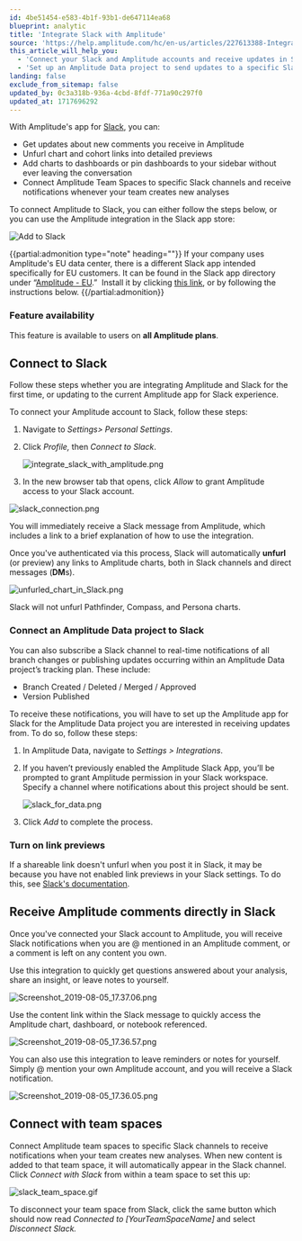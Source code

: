 ```yaml
---
id: 4be51454-e583-4b1f-93b1-de647114ea68
blueprint: analytic
title: 'Integrate Slack with Amplitude'
source: 'https://help.amplitude.com/hc/en-us/articles/227613388-Integrate-Slack-with-Amplitude'
this_article_will_help_you:
  - 'Connect your Slack and Amplitude accounts and receive updates in Slack'
  - 'Set up an Amplitude Data project to send updates to a specific Slack channel'
landing: false
exclude_from_sitemap: false
updated_by: 0c3a318b-936a-4cbd-8fdf-771a90c297f0
updated_at: 1717696292
---
```

With Amplitude's app for [Slack](https://www.slack.com/), you can:

* Get updates about new comments you receive in Amplitude
* Unfurl chart and cohort links into detailed previews
* Add charts to dashboards or pin dashboards to your sidebar without ever leaving the conversation
* Connect Amplitude Team Spaces to specific Slack channels and receive notifications whenever your team creates new analyses

To connect Amplitude to Slack, you can either follow the steps below, or you can use the Amplitude integration in the Slack app store: 

![Add to Slack](statamic://asset::help_center_conversions::analytics/add-to-slack.png.png)

{{partial:admonition type="note" heading=""}}
If your company uses Amplitude's EU data center, there is a different Slack app intended specifically for EU customers. It can be found in the Slack app directory under “[Amplitude - EU](https://amplitude.slack.com/apps/A042J2XCRS9-amplitude-eu).”  Install it by clicking [this link](https://links.amplitude.com/ZFSte8rMWtuwkP5jE/l/0POygAjvJypciVq4d?messageId=6nK7UeyixFZbdLPAQ&rn=&re=gIt92YuUGZ1RXasBXbhB0cul2akVnauYmZlpmI&sc=false), or by following the instructions below.
{{/partial:admonition}}

### Feature availability

This feature is available to users on **all Amplitude plans**.

## Connect to Slack

Follow these steps whether you are integrating Amplitude and Slack for the first time, or updating to the current Amplitude app for Slack experience.

To connect your Amplitude account to Slack, follow these steps:

1. Navigate to *Settings> Personal Settings*.
2. Click *Profile,* then *Connect to Slack*.

	![integrate_slack_with_amplitude.png](/output/img/analytics/integrate_slack_with_amplitude.png)

3. In the new browser tab that opens, click *Allow* to grant Amplitude access to your Slack account.

![slack_connection.png](/output/img/analytics/slack_connection.png)

You will immediately receive a Slack message from Amplitude, which includes a link to a brief explanation of how to use the integration.

Once you've authenticated via this process, Slack will automatically **unfurl** (or preview) any links to Amplitude charts, both in Slack channels and direct messages (**DM**s).

![unfurled_chart_in_Slack.png](/output/img/analytics/unfurled_chart_in_Slack.png)

Slack will not unfurl Pathfinder, Compass, and Persona charts.

### Connect an Amplitude Data project to Slack

You can also subscribe a Slack channel to real-time notifications of all branch changes or publishing updates occurring within an Amplitude Data project’s tracking plan. These include:

* Branch Created / Deleted / Merged / Approved
* Version Published

To receive these notifications, you will have to set up the Amplitude app for Slack for the Amplitude Data project you are interested in receiving updates from. To do so, follow these steps:

1. In Amplitude Data, navigate to *Settings > Integrations*.
2. If you haven’t previously enabled the Amplitude Slack App, you’ll be prompted to grant Amplitude permission in your Slack workspace. Specify a channel where notifications about this project should be sent.  
  
	![slack_for_data.png](/output/img/analytics/slack_for_data.png)

3. Click *Add* to complete the process.

### Turn on link previews

If a shareable link doesn't unfurl when you post it in Slack, it may be because you have not enabled link previews in your Slack settings. To do this, see [Slack's documentation](https://get.slack.help/hc/en-us/articles/204399343-Sharing-links-in-Slack).

## Receive Amplitude comments directly in Slack

Once you've connected your Slack account to Amplitude, you will receive Slack notifications when you are @ mentioned in an Amplitude comment, or a comment is left on any content you own. 

Use this integration to quickly get questions answered about your analysis, share an insight, or leave notes to yourself.

![Screenshot_2019-08-05_17.37.06.png](/output/img/analytics/Screenshot_2019-08-05_17.37.06.png)

Use the content link within the Slack message to quickly access the Amplitude chart, dashboard, or notebook referenced.

![Screenshot_2019-08-05_17.36.57.png](/output/img/analytics/Screenshot_2019-08-05_17.36.57.png)

You can also use this integration to leave reminders or notes for yourself. Simply @ mention your own Amplitude account, and you will receive a Slack notification.

![Screenshot_2019-08-05_17.36.05.png](/output/img/analytics/Screenshot_2019-08-05_17.36.05.png)

## Connect with team spaces

Connect Amplitude team spaces to specific Slack channels to receive notifications when your team creates new analyses. When new content is added to that team space, it will automatically appear in the Slack channel. Click *Connect with Slack* from within a team space to set this up:

![slack_team_space.gif](/output/img/analytics/slack_team_space.gif)

To disconnect your team space from Slack, click the same button which should now read *Connected to [YourTeamSpaceName]* and select *Disconnect Slack.*